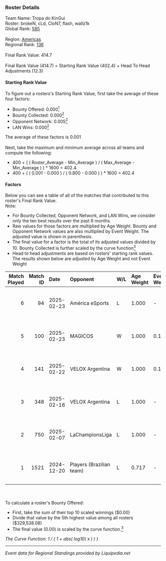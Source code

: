 ### Roster Details<br />
Team Name: Tropa do KinGui<br />
Roster: brokeN, cLd, CloN7, flash, wallz1k<br />
Global Rank: [585](../standings_global.md)<br />
<br />
Region: [Americas]( ../standings_americas.md)<br />
Regional Rank: [136]( ../standings_americas.md)<br />
<br />
Final Rank Value:  414.7<br />
<br />
Final Rank Value (414.7) = Starting Rank Value (402.4) + Head To Head Adjustments (12.3)<br />

#### Starting Rank Value<br />
To figure out a rosters's Starting Rank Value, first take the average of these four factors:<br />
- Bounty Offered: 0.000[<sup>1</sup>](#table2)
- Bounty Collected: 0.000[<sup>2</sup>](#table1)
- Opponent Network: 0.005[<sup>2</sup>](#table1)
- LAN Wins: 0.000[<sup>2</sup>](#table1)

The average of these factors is 0.001<br />
<br />
Next, take the maximum and minimum average across all teams and compute the following:<br />
- 400 + ( ( Roster_Average - Min_Average ) / ( Max_Average - Min_Average ) ) * 1600 = 402.4
- 400 + ( ( 0.001 - 0.000 ) / ( 0.800 - 0.000 ) ) * 1600 = 402.4


#### Factors<br />
Below you can see a table of all of the matches that contributed to this roster's Final Rank Value.<br />
Note:<br />

- For Bounty Collected, Opponent Network, and LAN Wins, we consider only the ten best results over the past 6 months.
- Raw values for those factors are multiplied by Age Weight. Bounty and Opponent Network values are also multiplied by Event Weight. The adjusted value is shown in parenthesis.
- The final value for a factor is the total of its adjusted values divided by 10. Bounty Collected is further scaled by the curve function[<sup>3</sup>](#curveFunction)
- Head to head adjustments are based on rosters' starting rank values. The results shown below are adjusted by Age Weight and not Event Weight
<span id="table1"></span><br />


| Match Played | Match ID | Date       | Opponent                 | W/L | Age Weight | Event Weight | Bounty Collected | Opponent Network | LAN Wins  | H2H Adj. | Roster                             |
| -: | -: | :- | :- | :- | :- | :- | :- | :- | :- | -: | :- |
|            6 |       94 | 2025-02-23 | América eSports          | L   | 1.000      | -            | -                | -                | -         |    -8.23 | brokeN, cLd, CloN7, flash, wallz1k |
|            5 |      100 | 2025-02-23 | MAGICOS                  | W   | 1.000      | 0.143        | 0.000 (0.000)    | 0.076 (0.011)    | 0 (0.000) |    18.75 | brokeN, cLd, CloN7, flash, wallz1k |
|            4 |      141 | 2025-02-22 | VELOX Argentina          | W   | 1.000      | 0.143        | 0.000 (0.000)    | 0.262 (0.037)    | 0 (0.000) |    20.63 | brokeN, cLd, CloN7, flash, wallz1k |
|            3 |      348 | 2025-02-16 | VELOX Argentina          | L   | 1.000      | -            | -                | -                | -         |    -9.80 | brokeN, cLd, CloN7, flash, wallz1k |
|            2 |      750 | 2025-02-07 | LaChampionsLiga          | L   | 1.000      | -            | -                | -                | -         |    -6.54 | brokeN, cLd, CloN7, flash, wallz1k |
|            1 |     1521 | 2024-12-20 | Players (Brazilian team) | L   | 0.717      | -            | -                | -                | -         |    -2.55 | brokeN, cLd, CloN7, flash, k1not1  |

<br />
<span id="table2"></span><br />
To calculate a roster's Bounty Offered:<br />

- First, take the sum of their top 10 scaled winnings ($0.00)
- Divide that value by the 5th highest value among all rosters ($329,538.08)
- The final value (0.00) is scaled by the curve function.[<sup>3</sup>](#curveFunction)

<span id="curveFunction"></span>_The Curve Function: 1 / ( 1 + abs( log10( x ) ) )_<br />

---
_Event data for Regional Standings provided by Liquipedia.net_<br />
